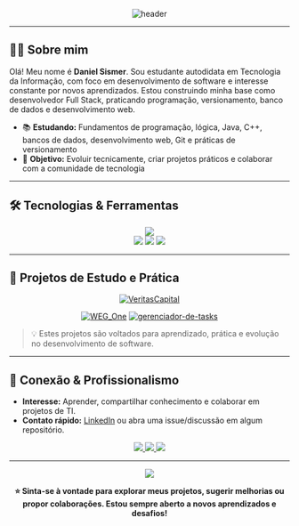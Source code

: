 <p align="center">
  <img src="https://capsule-render.vercel.app/api?type=waving&color=0:1a1a1a,100:ff2323&height=180&section=header&text=Bem-vindo%20ao%20meu%20GitHub!&fontSize=36&fontColor=FFFFFF&fontWeight=bold" alt="header" />
</p>

---

## 👨‍💻 Sobre mim

Olá! Meu nome é **Daniel Sismer**. Sou estudante autodidata em Tecnologia da Informação, com foco em desenvolvimento de software e interesse constante por novos aprendizados. Estou construindo minha base como desenvolvedor Full Stack, praticando programação, versionamento, banco de dados e desenvolvimento web.

- 📚 **Estudando:** Fundamentos de programação, lógica, Java, C++, bancos de dados, desenvolvimento web, Git e práticas de versionamento
- 🌱 **Objetivo:** Evoluir tecnicamente, criar projetos práticos e colaborar com a comunidade de tecnologia

---

## 🛠️ Tecnologias & Ferramentas

<div align="center">
  <img src="https://skillicons.dev/icons?i=java,cpp,html,css,mysql,postgres,git,linux,maven&theme=dark" /><br>
  <img src="https://img.shields.io/badge/Full%20Stack-1a1a1a?style=for-the-badge&logo=code&logoColor=FF2323"/>

  <img src="https://img.shields.io/badge/Banco%20de%20Dados-FF2323?style=for-the-badge&logo=mysql&logoColor=ffffff"/>
  <img src="https://img.shields.io/badge/Versionamento-1a1a1a?style=for-the-badge&logo=git&logoColor=FF2323"/>
</div>

---

## 🚩 Projetos de Estudo e Prática

<div align="center">

[![VeritasCapital](https://github-readme-stats.vercel.app/api/pin/?username=danielSismer&repo=VeritasCapital&theme=radical&hide_border=true)](https://github.com/danielSismer/VeritasCapital)

[![WEG_One](https://github-readme-stats.vercel.app/api/pin/?username=danielSismer&repo=WEG_One&theme=radical&hide_border=true)](https://github.com/danielSismer/WEG_One)
[![gerenciador-de-tasks](https://github-readme-stats.vercel.app/api/pin/?username=danielSismer&repo=gerenciador-de-tasks&theme=radical&hide_border=true)](https://github.com/danielSismer/gerenciador-de-tasks)

</div>

> 💡 Estes projetos são voltados para aprendizado, prática e evolução no desenvolvimento de software.

---

## 🤝 Conexão & Profissionalismo

- **Interesse:** Aprender, compartilhar conhecimento e colaborar em projetos de TI.
- **Contato rápido:** [LinkedIn](https://www.linkedin.com/in/daniel-sismer) ou abra uma issue/discussão em algum repositório.

<div align="center">
  <a href="https://instagram.com/7nielz" target="_blank">
    <img src="https://img.shields.io/badge/Instagram-@daniel.sismer-1a1a1a?style=for-the-badge&logo=instagram&logoColor=FF2323" />
  </a>
  <a href="https://github.com/danielSismer" target="_blank">
    <img src="https://img.shields.io/badge/GitHub-danielSismer-1a1a1a?style=for-the-badge&logo=github&logoColor=FF2323" />
  </a>
  <a href="mailto:daniel.sismer@gmail.com" target="_blank">
    <img src="https://img.shields.io/badge/Email-daniel.sismer@gmail.com-FF2323?style=for-the-badge&logo=gmail&logoColor=ffffff" />
  </a>
</div>

---

<p align="center">
  <img src="https://capsule-render.vercel.app/api?type=waving&color=0:1a1a1a,100:ff2323&height=100&section=footer"/>
</p>

<p align="center">
  <b>⭐ Sinta-se à vontade para explorar meus projetos, sugerir melhorias ou propor colaborações. Estou sempre aberto a novos aprendizados e desafios!</b>
</p>
